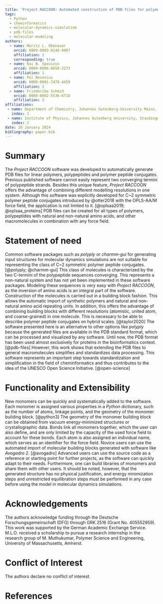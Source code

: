 ```yaml
---
title: 'Project RACCOON: Automated construction of PDB files for polymers and polymer peptide conjugates'
tags:
  - Python
  - cheminformatics
  - molecular-dynamics-simulatiom
  - pdb-files
  - molecular-modeling
authors:
  - name: Moritz L. Obenauer
    orcid: 0009-0003-8140-9907
    affiliation: 1 
    corresponding: true 
  - name: Kai N. Spauszus
    orcid: 0009-0006-0650-2273
    affiliation: 1
  - name: Pol Besenius
    orcid: 0000-0001-7478-4459
    affiliation: 1 
  - name: Friederike Schmid
    orcid: 0000-0002-5536-6718
    affiliation: 2 
affiliations:
 - name: Department of Chemistry, Johannes Gutenberg-University Mainz, Duesbergweg 10-14, D-55128 Mainz, Germany
   index: 1
 - name: Institute of Physics, Johannes Gutenberg University, Staudingerweg 9, 55128 Mainz, Germany
   index: 2
date: 20 January 2024
bibliography: paper.bib
---
```


# Summary

The *Project RACCOON* software was developed to automatically generate PDB files for linear polymers, polypeptides and polymer peptide conjugates. Previous published software cannot easily represent two converging termini of polypeptide strands. Besides this unique feature, *Project RACCOON* offers the advantage of combining different modelling resolutions in one system. Although this software was explicitly developed for C~2 symmetric polymer peptide conjugates introduced by @otter2018 with the OPLS-AA/M force field, the application is not limited to it. [@oplsaa2019; @oplsaa_proteins] PDB files can be created for all types of polymers, polypeptides with natural and non-natural amino acids, and other macromolecules in combination with any force field.

# Statement of need

Common software packages such as *polyply* or *charmm-gui* for generating input structures for molecular dynamics simulations are not suitable for representing the class of C~2 symmetric polymer peptide conjugates. [@polyply; @charmm-gui] This class of molecules is characterized by the two C-termini of the polypeptide sequences converging. This represents a non-natural system and has not yet been implemented in these software packages. Modeling these sequences is very easy with *Project RACCOON*, as the inversion of amino acids is an integral part of the software.
Construction of the molecules is carried out in a building block fashion. This allows the automatic import of synthetic polymers and natural and non-natural amino acid repeating units. In addition, this offers the advantage of combining building blocks with different resolutions (atomistic, united atom, and coarse-grained) in one molecule. This is necessary to be able to describe polymer peptide conjugates on hybrid scales. [@taylor2020]
The software presented here is an alternative to other options like *polyply* because the generated files are available in the PDB standard format, which can be processed and visualized by any software. Until now, the PDB format has been used almost exclusively for proteins in the bioinformatics context. [@pdb-files] However, this work shows that extending the PDB files to general macromolecules simplifies and standardizes data processing. This software represents an important step towards standardization and simplification in the field of cheminformatics and thus contributes to the idea of the UNESCO Open Science Initiative. [@open-science]

# Functionality and Extensibility

New monomers can be quickly and systematically added to the software. Each monomer is assigned various properties in a *Python* dictionary, such as the number of atoms, linkage points, and the geometry of the monomer building block. [@python3] The geometry of the monomer building block can be obtained from vacuum energy-minimized structures or crystallographic data. Bonds link all monomers together, which the user can also define, and are only limited by the capacity of the used force field to account for these bonds. Each atom is also assigned an individual name, which serves as an identifier for the force field.
Novice users can use the automated import of molecular building blocks generated with software like *Avogadro 2*. [@avogadro] Advanced users can use the source code as a reference or starting point for further projects, as the software can quickly adapt to their needs. Furthermore, one can build libraries of monomers and share them with other users.
It should be noted, however, that the generated structure has no physical justification, and energy minimization steps and unrestricted equilibration steps must be performed in any case before using the model in molecular dynamics simulations.

# Acknowledgements

The authors acknowledge funding through the Deutsche Forschungsgemeinschaft (DFG) through GRK 2516 (Grant No. 405552959). This work was supported by the German Academic Exchange Service. M.L.O. received a scholarship to pursue a research internship in the research group of M. Muthukumar, Polymer Science and Engineering, University of Massachusetts, Amherst. 

# Conflict of Interest

The authors declare no conflict of interest.

# References
